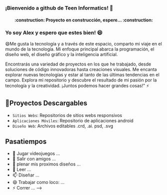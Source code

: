 ### ¡Bienvenido a github de Teen Informatics! 🌱

<h4 align="center">
:construction: Proyecto en construcción, espere... :construction:
</h4>

### Yo soy Alex y espero que estes bien! 😄
😄Me gusta la tecnología y a través de este espacio, comparto mi viaje en el mundo de la tecnología. Mi enfoque principal abarca la programación, el diseño web, el diseño gráfico y la inteligencia artificial.

Encontrarás una variedad de proyectos en los que he trabajado, desde soluciones de código innovadoras hasta creaciones visuales. Me encanta explorar nuevas tecnologías y estar al tanto de las últimas tendencias en el campo.
Explora mi repositorio y descubre el resultado de mi pasión por la tecnología y la creatividad. ¡Juntos podemos hacer grandes cosas!" ⚡


## :hammer:Proyectos Descargables

- `Sitios Webs`: Repositorios de sitios webs responsivos
- `Aplicaciones Móviles`: Repositorio de aplicaciones android
- `Diseño Web`: Archivos editables .crd, .ai. psd, .svg

## Pasatiempos

- 🔭 Jugar videojuegos ...
- 👯 Salir con amigos ...
- 🤔 plenar mis proximos diseños ...
- 💬 Leer ...
- 📫 Diseñar ...
- 😄 Trabajar como loco: ...
- ⚡ Correr ...
-->
